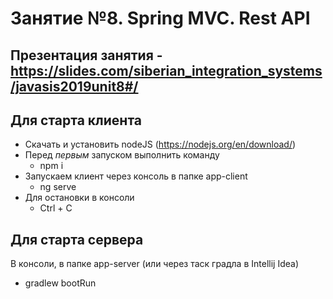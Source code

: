 # Занятие №8. Spring MVC. Rest API 

## Презентация занятия - https://slides.com/siberian_integration_systems/javasis2019unit8#/

## Для старта клиента
- Скачать и установить nodeJS (https://nodejs.org/en/download/)
- Перед *первым* запуском выполнить команду 
    - npm i
- Запускаем клиент через консоль в папке app-client
    - ng serve
- Для остановки в консоли
    - Ctrl + C

## Для старта сервера
В консоли, в папке app-server (или через таск градла в Intellij Idea)
- gradlew bootRun
